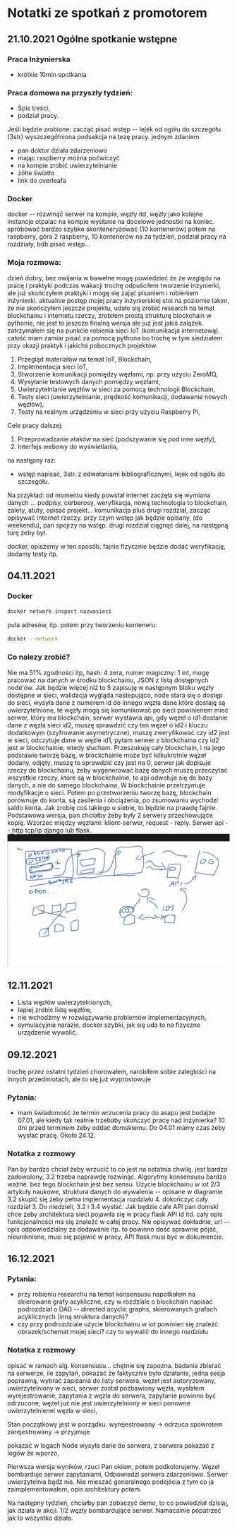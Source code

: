# Notatki ze spotkań z promotorem

## 21.10.2021 Ogólne spotkanie wstępne
### Praca Inżynierska
- krótkie 10min spotkania

### Praca domowa na przyszły tydzień:
- Spis treści,
- podział pracy.

Jeśli będzie zrobione: zacząć pisać wstęp -- lejek od ogółu do szczegółu (3str)
wyszczególniona podsekcja na tezę pracy. jednym zdaniem

- pan doktor działa zdarzeniowo
- mając raspberry można poćwiczyć
- na kompie zrobić uwierzytelnianie
- żółte światło
- link do overleafa

### Docker
docker -- rozwinąć serwer na kompie, węzły itd, węzły jako kolejne instancje otpalac na kompie
wysłanie na docelowe jednostki na koniec. spróbować bardzo szybko skonteneryzować (10 kontenerów) potem na raspberry, góra 2 raspberry, 10 kontenerów 
na za tydzień, podział pracy na rozdziały, bdb pisać wstęp...


### Moja rozmowa:
dzień dobry, bez owijania w bawełne mogę powiedzieć że że względu na pracę i praktyki podczas wakacji trochę odpuściłem tworzenie inżynierki, ale już skończyłem praktyki i mogę się zająć pisaniem i robieniem inżynierki. aktualnie postęp mojej pracy inżynierskiej stoi na poziomie takim, że nie skończyłem jeszcze projektu, udało się zrobić research na temat blockchainu i internetu rzeczy, zrobiłem prostą strukturę blockchain w pythonie, nie jest to jeszcze finalną wersja ale już jest jakiś zalążek. zatrzymałem się na punkcie robienia sieci IoT (komunikacja internetową). całość mam zamiar pisać za pomocą pythona bo trochę w tym siedziałem przy okazji praktyk i jakichś pobocznych projektów.

1. Przegląd materiałów na temat IoT, Blockchain,
2. Implementacja sieci IoT,
3. Stworzenie komunikacji pomiędzy węzłami, np. przy użyciu ZeroMQ,
4. Wysyłanie testowych danych pomiędzy węzłami,
5. Uwierzytelnianie węzłów w sieci za pomocą technologii Blockchain,
6. Testy sieci (uwierzytelnianie, prędkość komunikacji, dodawanie nowych węzłów),
7. Testy na realnym urządzeniu w sieci przy użyciu Raspberry Pi,

Cele pracy dalszej:
1. Przeprowadzanie ataków na sieć (podszywanie się pod inne węzły),
2. Interfejs webowy do wyświetlania,

na następny raz:
- wstęp napisać, 3str. z odwołaniami bibliograficznymi, lejek od ogółu do szczegółu.

Na przykład:
od momentu kiedy powstał internet zaczęła się wymiana danych ... podpisy, cerberosy, weryfikacja, nową technologia to blockchain, zalety, atuty, opisać projekt...
komunikacja
plus drugi rozdział, zacząć opisywać internet rzeczy. przy czym wstęp jak będzie opisany, (do weekendu), pan spojrzy na wstęp. drugi rozdział ciągnąć dalej, na następną turę żeby był.

docker, opiszemy w ten sposób. fajnie fizycznie będzie dodać weryfikację, dodamy testy itp.

## 04.11.2021
### Docker
```bash
docker network inspect nazwasieci
```
pula adresów, itp. potem przy tworzeniu konteneru:
```bash
docker --network
```

### Co nalezy zrobić?
Nie ma 51% zgodności itp, hash: 4 zera, numer magiczny: 1 int, mogę pracować na danych w środku blockchainu, JSON z listą dostępnych node'ów. Jak będzie więcej niż to 5 zapisuję w następnym bloku węzły dostępne w sieci, walidacja wygląda nastepująco, node stara się o dostęp do sieci, wysyła dane z numerem id do innego węzła dane które dostaję są uwierzytelnione, te węzły mogą się komunikować po sieci powinienem mieć serwer, który ma blockchain, serwer wystawia api, gdy węzeł o id1 dostanie dane z węzła sieci id2, muszę sprawdzić czy ten węzeł o id2 i kluczu dodatkowym (szyfrowanie asymetryczne), muszę zweryfikować czy id2 jest w sieci, odczytuje dane w węźle id1, pytam serwer z blockchaina czy id2 jest w blockchainie, wtedy słucham. Przeszukuję cały blockchain, i na jego podstawie tworzę bazę, w blockchainie może być kilkukrotnie węzeł dodany, odjęty, muszę to sprawdzić czy jest na 0, serwer jak dopisuje rzeczy do blockchainu, żeby wygenerować bazę danych muszę przeczytać wszystkie rzeczy, które są w blockchainie, to api odwołuje się do bazy danych, a nie do samego blockchaina. W blockchainie przetrzymuje modyfikacje o sieci. Potem po przetworzeniu tworzę bazę, blockchain porównuje do konta, są zasilenia i obciążenia, po zsumowaniu wychodzi saldo konta. Jak zrobię coś takiego u siebie, to będzie na prawdę fajnie.
Podstawowa wersja, pan chciałby żeby były 2 serwery przechowujące kopię.
Wzorzec między węzłami: klient-serwer, request - reply.
Serwer api -- http tcp/ip django lub flask.
![alt text](screen_blockchain.png "Screenshot z tablicy")

## 12.11.2021
- Lista węzłów uwierzytelnionych,
- lepiej zrobić listę węzłów,
- nie wchodźmy w rozwiązywanie problemów implementacyjnych,
- symulacyjnie narazie, docker szybki, jak się uda to na fizyczne urządzenie wywalić.

## 09.12.2021
trochę przez ostatni tydzień chorowałem, narobiłem sobie zaległości na innych przedmiotach, ale to się już wyprostowuje
### Pytania:
- mam świadomość że termin wrzucenia pracy do asapu jest bodajże 07.01, ale kiedy tak realnie trzebaby skończyć pracę nad inżynierka?
    10 dni przed terminem żeby oddać domskiemu. Do 04.01 mamy czas żeby wysłać pracę. Około 24.12.

### Notatka z rozmowy
Pan by bardzo chciał żeby wrzucić to co jest na ostatnia chwilę. jest bardzo
zadowolony, 3.2 trzeba naprawdę rozwinąć. Algorytmy konsensusu bardzo ważne.
bez tego blockchain jest bez sensu. Użycie blockchainu w iot 2/3 artykuły
naukowe, struktura danych do wywalenia -- opisane w diagramie 3.2 skupić się
żeby pełna implementacja rozdziału 4. dokończyć cały rozdział 3. Do niedzieli,
3.2 i 3.4 wysłać. Jak będzie całe API pan domski chce żeby architektura sieci
pojawiła się w pracy flask API id itd. cały opis funkcjonalności ma się znaleźć
w całej pracy. Nie opisywać dokładnie, url -- opis odpowiedzialny za dodawanie
itp. to powinno dość sprawnie pójść, nieuniknione, musi się pojawić w pracy,
API flask musi być w dokumencie.

## 16.12.2021
### Pytania:
- przy robieniu researchu na temat konsensusu napotkałem na skierowane grafy
  acykliczne, czy w rozdziale o blockchain napisać podrozdział o DAG --
  directed acyclic graphs, skierowanych grafach acyklicznych (inną struktura
  danych)?
- czy przy podrozdziale użycie blockchainu w iot powinien się znaleźć obrazek/schemat mojej sieci? czy to wywalić do innego rozdziału


### Notatka z rozmowy
opisać w ramach alg. konsensusu... chętnie się zapozna. badania zbierać na
serwerze, ile zapytań, pokazać że faktycznie było działanie, jedna sesja
poprawną, wybrać zapisania do listy serwera, węzeł jest autoryzowany,
uwierzytelniony w sieci, serwer został pozbawiony węzła, wysłałem
wyrejestrowanie, zapytania z węzła do serwera, zapytanie powinno być odrzucone,
węzeł już nie jest uwierzytelniony w sieci ponowne uwierzytelnienei węzła w
sieci,

Stan początkowy jest w porządku.
wyrejestrowany -> odrzuca
spowrotem zarejestrowany -> przyjmuje

pokazać w logach
Node wysyła dane do serwera, z serwera pokazać z logów że wporzo,

Pierwsza wersja wyników, rzuci Pan okiem, potem podkolorujemy.
Węzeł bombarduje serwer zapytaniami,
Odpowiedzi serwera zdarzeniowo.
Serwer uwierzytelnia bądź nie.
Nie mieszać generalnego podejścia z tym co ja zaimplementowałem, opis architektury potem.

Na następny tydzień, chciałby pan zobaczyć demo, to co powiedział dzisiaj, jak
działa w akcji. 1/2 węzły bombardujące serwer. Namacalnie popatrzeć jak to
wszystko działa.
